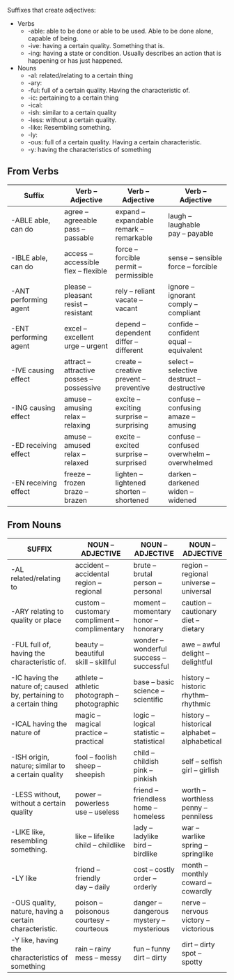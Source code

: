 Suffixes that create adjectives:
- Verbs
  - -able: able to be done or able to be used. Able to be done alone, capable of being.
  - -ive: having a certain quality. Something that is.
  - -ing: having a state or condition. Usually describes an action that is happening or has just happened.
- Nouns
  - -al: related/relating to a certain thing
  - -ary:
  - -ful: full of a certain quality. Having the characteristic of.
  - -ic: pertaining to a certain thing
  - -ical: 
  - -ish: similar to a certain quality
  - -less: without a certain quality.
  - -like: Resembling something.
  - -ly: 
  - -ous: full of a certain quality. Having a certain characteristic.
  - -y: having the characteristics of something

## From Verbs

Suffix | Verb – Adjective | Verb – Adjective | Verb – Adjective 
--- | --- | --- | ---
-ABLE  able, can do | agree – agreeable<br/>pass – passable | expand – expandable<br/>remark – remarkable | laugh – laughable<br/>pay – payable
-IBLE  able, can do | access – accessible<br/>flex – flexible | force – forcible<br/>permit – permissible | sense – sensible<br/>force – forcible
-ANT  performing agent | please – pleasant<br/>resist – resistant | rely – reliant<br/>vacate – vacant | ignore – ignorant<br/>comply – compliant
-ENT  performing agent | excel – excellent<br/>urge – urgent | depend – dependent<br/>differ – different | confide – confident<br/>equal – equivalent
-IVE causing effect | attract – attractive<br/>posses – possessive | create – creative<br/>prevent – preventive | select – selective<br/>destruct – destructive
-ING  causing effect | amuse – amusing<br/>relax –relaxing | excite – exciting<br/>surprise –surprising | confuse – confusing<br/>amaze – amusing
-ED  receiving effect | amuse – amused<br/>relax – relaxed | excite – excited<br/>surprise – surprised | confuse – confused<br/>overwhelm – overwhelmed
-EN  receiving effect | freeze – frozen<br/>braze – brazen | lighten – lightened<br/>shorten – shortened | darken – darkened<br/>widen – widened

## From Nouns

SUFFIX | NOUN – ADJECTIVE | NOUN – ADJECTIVE | NOUN – ADJECTIVE
--- | --- | --- | --- 
-AL     related/relating to | accident – accidental<br/>region – regional | brute – brutal<br/>person – personal | region – regional<br/>universe –universal
-ARY  relating to quality or place | custom – customary<br/>compliment – complimentary | moment – momentary<br/>honor – honorary | caution – cautionary<br/>diet – dietary
-FUL  full of, having the characteristic of. | beauty – beautiful<br/>skill – skillful | wonder – wonderful<br/>success – successful | awe – awful<br/>delight – delightful | 
-IC  having the nature of; caused by, pertaining to a certain thing | athlete – athletic<br/>photograph – photographic | base – basic<br/>science – scientific | history – historic<br/>rhythm– rhythmic
-ICAL  having the nature of | magic – magical<br/>practice – practical | logic – logical<br/>statistic – statistical | history – historical<br/>alphabet – alphabetical
-ISH  origin, nature; similar to a certain quality | fool – foolish<br/>sheep – sheepish | child – childish<br/>pink – pinkish | self – selfish<br/>girl – girlish
-LESS  without, without a certain quality | power – powerless<br/>use – useless | friend – friendless<br/>home – homeless | worth – worthless<br/>penny – penniless
-LIKE  like, resembling something. | like – lifelike<br/>child – childlike | lady – ladylike<br/>bird – birdlike | war – warlike<br/>spring – springlike
-LY  like | friend – friendly<br/>day – daily | cost – costly<br/>order – orderly | month – monthly<br/>coward – cowardly
-OUS  quality, nature, having a certain characteristic. | poison – poisonous<br/>courtesy – courteous | danger – dangerous<br/>mystery – mysterious | nerve – nervous<br/>victory – victorious
-Y  like, having the characteristics of something | rain – rainy<br/>mess – messy | fun – funny<br/>dirt – dirty | dirt – dirty<br/>spot – spotty
